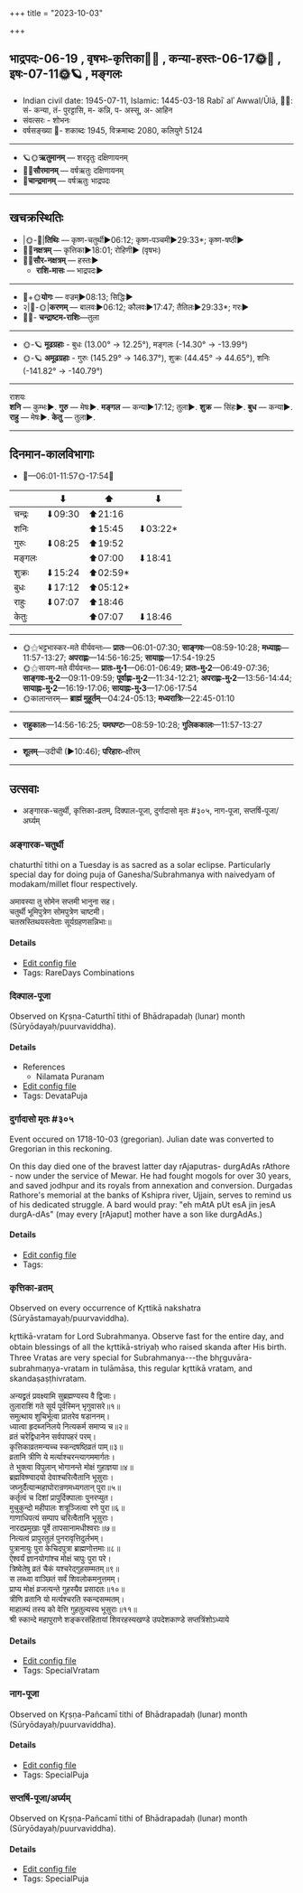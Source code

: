 +++
title = "2023-10-03"

+++
## भाद्रपदः-06-19  ,  वृषभः-कृत्तिका🌛🌌  ,  कन्या-हस्तः-06-17🌞🌌  ,  इषः-07-11🌞🪐  ,  मङ्गलः
- Indian civil date: 1945-07-11, Islamic: 1445-03-18 Rabīʿ alʾ Awwal/Ūlā, 🌌🌞: सं- कन्या, तं- पुरट्टासि, म- कन्नि, प- अस्सू, अ- आहिन
- संवत्सरः - शोभनः
- वर्षसङ्ख्या 🌛- शकाब्दः 1945, विक्रमाब्दः 2080, कलियुगे 5124
___________________
- 🪐🌞**ऋतुमानम्** — शरदृतुः दक्षिणायनम्
- 🌌🌞**सौरमानम्** — वर्षऋतुः दक्षिणायनम्
- 🌛**चान्द्रमानम्** — वर्षऋतुः भाद्रपदः
___________________


## खचक्रस्थितिः
- |🌞-🌛|**तिथिः** — कृष्ण-चतुर्थी►06:12; कृष्ण-पञ्चमी►29:33*; कृष्ण-षष्ठी►  
- 🌌🌛**नक्षत्रम्** — कृत्तिका►18:01; रोहिणी► (वृषभः)  
- 🌌🌞**सौर-नक्षत्रम्** — हस्तः►  
  - **राशि-मासः** — भाद्रपदः► 
___________________
- 🌛+🌞**योगः** — वज्रम्►08:13; सिद्धिः►  
- २|🌛-🌞|**करणम्** — बालवः►06:12; कौलवः►17:47; तैतिलः►29:33*; गरः►  
- 🌌🌛- **चन्द्राष्टम-राशिः**—तुला  
___________________
- 🌞-🪐 **मूढग्रहाः** - बुधः (13.00° → 12.25°), मङ्गलः (-14.30° → -13.99°)
- 🌞-🪐 **अमूढग्रहाः** - गुरुः (145.29° → 146.37°), शुक्रः (44.45° → 44.65°), शनिः (-141.82° → -140.79°)
___________________
राशयः  
**शनि** — कुम्भः►. **गुरु** — मेषः►. **मङ्गल** — कन्या►17:12; तुला►. **शुक्र** — सिंहः►. **बुध** — कन्या►. **राहु** — मेषः►. **केतु** — तुला►. 
___________________


## दिनमान-कालविभागाः
- 🌅—06:01-11:57🌞-17:54🌇  

|      |⬇     |⬆     |⬇     |
|------|-----|-----|------|
|चन्द्रः|⬇09:30 |⬆21:16 |     |
|शनिः   |     |⬆15:45 |⬇03:22*|
|गुरुः  |⬇08:25 |⬆19:52 |     |
|मङ्गलः |     |⬆07:00 |⬇18:41 |
|शुक्रः |⬇15:24 |⬆02:59*|     |
|बुधः   |⬇17:12 |⬆05:12*|     |
|राहुः  |⬇07:07 |⬆18:46 |     |
|केतुः  |     |⬆07:07 |⬇18:46 |
___________________
- 🌞⚝भट्टभास्कर-मते वीर्यवन्तः— **प्रातः**—06:01-07:30; **साङ्गवः**—08:59-10:28; **मध्याह्नः**—11:57-13:27; **अपराह्णः**—14:56-16:25; **सायाह्नः**—17:54-19:25  
- 🌞⚝सायण-मते वीर्यवन्तः— **प्रातः-मु॰1**—06:01-06:49; **प्रातः-मु॰2**—06:49-07:36; **साङ्गवः-मु॰2**—09:11-09:59; **पूर्वाह्णः-मु॰2**—11:34-12:21; **अपराह्णः-मु॰2**—13:56-14:44; **सायाह्नः-मु॰2**—16:19-17:06; **सायाह्नः-मु॰3**—17:06-17:54  
- 🌞कालान्तरम्— **ब्राह्मं मुहूर्तम्**—04:24-05:13; **मध्यरात्रिः**—22:45-01:10  
___________________
- **राहुकालः**—14:56-16:25; **यमघण्टः**—08:59-10:28; **गुलिककालः**—11:57-13:27  
___________________
- **शूलम्**—उदीची (►10:46); **परिहारः**–क्षीरम्  
___________________

## उत्सवाः
- अङ्गारक-चतुर्थी, कृत्तिका-व्रतम्, दिक्पाल-पूजा, दुर्गादासो मृतः #३०५, नाग-पूजा, सप्तर्षि-पूजा/अर्घ्यम्
### अङ्गारक-चतुर्थी



chaturthī tithi on a Tuesday is as sacred as a solar eclipse. Particularly special day for doing puja of Ganesha/Subrahmanya with naivedyam of modakam/millet flour respectively.

अमावस्या तु सोमेन सप्तमी भानुना सह।  
चतुर्थी भूमिपुत्रेण सोमपुत्रेण चाष्टमी।  
चतस्रस्तिथयस्त्वेताः सूर्यग्रहणसन्निभाः॥



#### Details
- [Edit config file](https://github.com/jyotisham/adyatithi/blob/master/time_focus/tithi-vara-combinations/description_only/aGgAraka-caturthI.toml)
- Tags: RareDays Combinations


### दिक्पाल-पूजा

Observed on Kr̥ṣṇa-Caturthī tithi of Bhādrapadaḥ (lunar) month (Sūryōdayaḥ/puurvaviddha). 



#### Details
- References
  - Nilamata Puranam
- [Edit config file](https://github.com/jyotisham/adyatithi/blob/master/general/lunar_month/tithi/06/19/dikpAla-pUjA~2.toml)
- Tags: DevataPuja


### दुर्गादासो मृतः #३०५

Event occured on 1718-10-03 (gregorian). Julian date was converted to Gregorian in this reckoning. 

On this day died one of the bravest latter day rAjaputras- durgAdAs rAthore - now under the service of Mewar. He had fought mogols for over 30 years, and saved jodhpur and its royals from annexation and conversion. Durgadas Rathore's memorial at the banks of Kshipra river, Ujjain, serves to remind us of his dedicated struggle. A bard would pray: "eh mAtA pUt esA jin jesA durgA-dAs" (may every [rAjaput] mother have a son like durgAdAs.)

#### Details
- [Edit config file](https://github.com/jyotisham/adyatithi/blob/master/mahApuruSha/xatra-later/julian/day/09/22/durgAdAso_mRtaH.toml)
- Tags: 


### कृत्तिका-व्रतम्

Observed on every occurrence of Kr̥ttikā nakshatra (Sūryāstamayaḥ/puurvaviddha). 

kr̥ttikā-vratam for Lord Subrahmanya. Observe fast for the entire day, and obtain blessings of all the kr̥ttikā-striyaḥ who raised skanda after His birth. Three Vratas are very special for Subrahmanya---the bhr̥guvāra-subrahmaṇya-vratam in tulāmāsa, this regular kr̥ttikā vratam, and skandaṣaṣṭhivratam.

अन्यद्व्रतं प्रवक्ष्यामि सुब्रह्मण्यस्य वै द्विजाः।  
तुलाराशिं गते सूर्य पूर्वस्मिन् भृगुवासरे॥१॥  
समुत्थाय शुचिर्भूत्वा प्रातरेव षडाननम्।  
ध्यात्वा हृदब्जनिलये नित्यकर्म समाप्य च॥२॥  
व्रतं चरेद्विधानेन सर्वपापहरं परम्।  
कृत्तिकाव्रतमन्यच्च स्कन्दषष्ठिव्रतं पाम्॥३॥  
व्रतानि त्रीणि ये मर्त्याश्चरन्त्यागममार्गतः।  
ते भुक्त्वा विपुलान् भोगानन्ते मोक्षं गुहाज्ञया॥४॥  
ब्रह्मविष्ण्वादयो देवाश्चरित्वैतानि भूसुराः।  
जघ्नुर्दैत्यान्महाघोरान्रणमध्यगतान् पुरा॥५॥  
कर्तृत्वं च दिशां प्रापुर्दिक्पालाः पुनरप्युत।  
मुचुकुन्दो महीपालः शत्रूञ्जित्वा रणे पुरा॥६॥  
गाणाधिपत्यं सम्पाप चरित्वैतानि भूसुराः।  
नारदप्रमुखाः पूर्वे तापसानामधीश्वराः॥७॥  
नित्यत्वं प्रापुरतुलं पुनरावृत्तिदुर्लभम्।  
पुत्रानायुः पुरा केचिदपुत्रा ब्राह्मणोत्तमाः॥८॥  
ऐश्वर्यं ज्ञानयोगांश्च मोक्षं चापुः पुरा परे।  
त्रिष्वेतेषु व्रतं चैकं यश्चरेद्गुहसम्मतम्॥९॥  
स लब्ध्वा वाञ्छितं सर्वं शिवलोकमनुत्तमम्।  
प्राप्य मोक्षं व्रजत्यन्ते गुहस्यैव प्रसादतः॥१०॥  
त्रीणि व्रतानि यो मर्त्यश्चरति स्कन्दसम्मतम्।  
माहात्म्यं तस्य को वेत्ति गुहतुल्यस्य भूसुराः॥११॥   
श्री स्कान्दे महापुराणे शङ्करसंहितायां शिवरहस्यखण्डे उपदेशकाण्डे सप्तत्रिंशोऽध्याये



#### Details
- [Edit config file](https://github.com/jyotisham/adyatithi/blob/master/devatA/kaumAra/sidereal_solar_month/nakshatra/00/03/kRttikA-vratam.toml)
- Tags: SpecialVratam


### नाग-पूजा

Observed on Kr̥ṣṇa-Pañcamī tithi of Bhādrapadaḥ (lunar) month (Sūryōdayaḥ/puurvaviddha). 



#### Details
- [Edit config file](https://github.com/jyotisham/adyatithi/blob/master/devatA/misc-fauna/lunar_month/tithi/06/20/nAga-pUjA.toml)
- Tags: SpecialPuja


### सप्तर्षि-पूजा/अर्घ्यम्

Observed on Kr̥ṣṇa-Pañcamī tithi of Bhādrapadaḥ (lunar) month (Sūryōdayaḥ/puurvaviddha). 



#### Details
- [Edit config file](https://github.com/jyotisham/adyatithi/blob/master/general/lunar_month/tithi/06/20/saptarSi-pUjA_or_arghyam.toml)
- Tags: SpecialPuja


